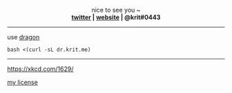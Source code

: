 

<p align="center">
  nice to see you ~
  <br>
  <strong>
    <a href="https://twitter.com/arm64e">twitter</a> | 
    <a href="https://krit.me/">website</a> | 
    @krit#0443 
  </strong>
</p>

---

use [dragon](https://github.com/DragonBuild/dragon)

`bash <(curl -sL dr.krit.me)`

---

https://xkcd.com/1629/

[my license](https://github.com/KritantaDev/LICENSE/blob/main/LICENSE)
